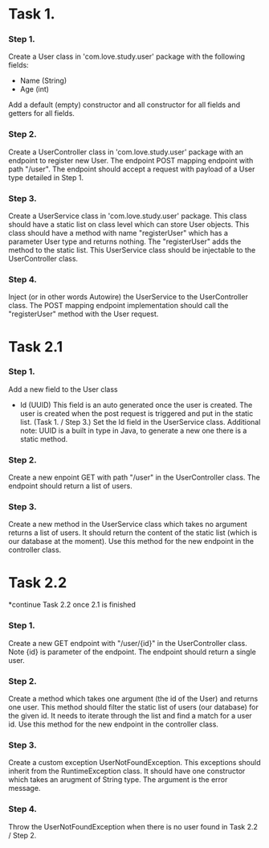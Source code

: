 # Task 1.

### Step 1.
Create a User class in 'com.love.study.user' package with the following fields:
 - Name (String)
 - Age (int)

Add a default (empty) constructor and all constructor for all fields and getters for all fields.

### Step 2.
Create a UserController class in 'com.love.study.user' package with an endpoint to register new User. 
The endpoint POST mapping endpoint with path "/user".
The endpoint should accept a request with payload of a User type detailed in Step 1.

### Step 3.
Create a UserService class in 'com.love.study.user' package. 
This class should have a static list on class level which can store User objects.
This class should have a method with name "registerUser" which has a parameter User type and returns nothing.
The "registerUser" adds the method to the static list.
This UserService class should be injectable to the UserController class.

### Step 4.
Inject (or in other words Autowire) the UserService to the UserController class.
The POST mapping endpoint implementation should call the "registerUser" method with the User request.


# Task 2.1
 
### Step 1.
Add a new field to the User class
- Id (UUID)
This field is an auto generated once the user is created. The user is created when the post request is triggered and put in the static list. (Task 1. / Step 3.)
Set the Id field in the UserService class.
Additional note: UUID is a built in type in Java, to generate a new one there is a static method.

### Step 2.
Create a new enpoint GET with path "/user" in the UserController class.
The endpoint should return a list of users.

### Step 3.
Create a new method in the UserService class which takes no argument returns a list of users.
It should return the content of the static list (which is our database at the moment).
Use this method for the new endpoint in the controller class.


# Task 2.2
*continue Task 2.2 once 2.1 is finished

### Step 1.
Create a new GET endpoint with "/user/{id}" in the UserController class. Note {id} is parameter of the endpoint.
The endpoint should return a single user.

### Step 2.
Create a method which takes one argument (the id of the User) and returns one user.
This method should filter the static list of users (our database) for the given id. It needs to iterate through the list and find a match for a user id.
Use this method for the new endpoint in the controller class.

### Step 3.
Create a custom exception UserNotFoundException.
This exceptions should inherit from the RuntimeException class.
It should have one constructor which takes an arugment of String type. The argument is the error message.

### Step 4.
Throw the UserNotFoundException when there is no user found in Task 2.2 / Step 2.
